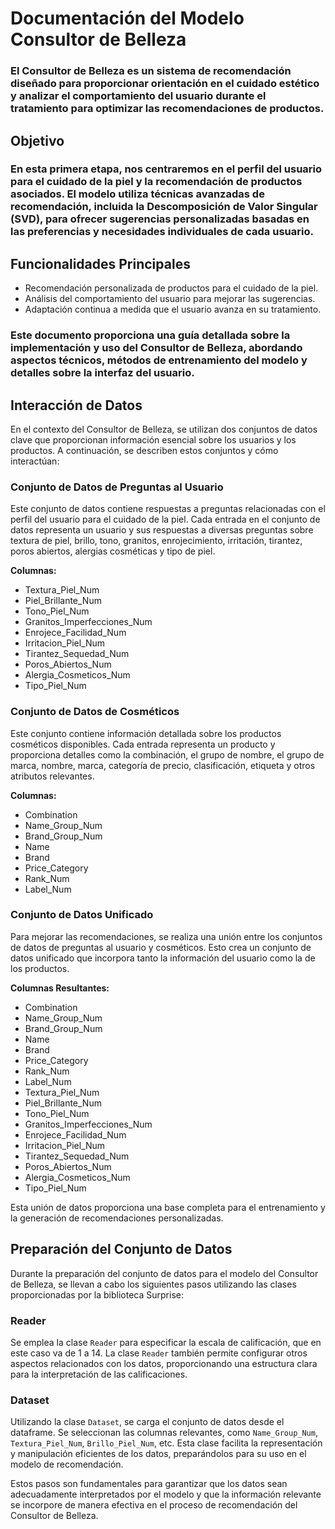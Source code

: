 # Documentación del Modelo Consultor de Belleza

### El Consultor de Belleza es un sistema de recomendación diseñado para proporcionar orientación en el cuidado estético y analizar el comportamiento del usuario durante el tratamiento para optimizar las   recomendaciones de productos.

## Objetivo

### En esta primera etapa, nos centraremos en el perfil del usuario para el cuidado de la piel y la recomendación de productos asociados. El modelo utiliza técnicas avanzadas de recomendación, incluida la   Descomposición de Valor Singular (SVD), para ofrecer sugerencias personalizadas basadas en las preferencias y necesidades individuales de cada usuario.

## Funcionalidades Principales

- Recomendación personalizada de productos para el cuidado de la piel.
- Análisis del comportamiento del usuario para mejorar las sugerencias.
- Adaptación continua a medida que el usuario avanza en su tratamiento.

### Este documento proporciona una guía detallada sobre la implementación y uso del Consultor de Belleza, abordando aspectos técnicos, métodos de entrenamiento del modelo y detalles sobre la interfaz del usuario.

## Interacción de Datos

En el contexto del Consultor de Belleza, se utilizan dos conjuntos de datos clave que proporcionan información esencial sobre los usuarios y los productos. A continuación, se describen estos conjuntos y cómo interactúan:

### Conjunto de Datos de Preguntas al Usuario

Este conjunto de datos contiene respuestas a preguntas relacionadas con el perfil del usuario para el cuidado de la piel. Cada entrada en el conjunto de datos representa un usuario y sus respuestas a diversas preguntas sobre textura de piel, brillo, tono, granitos, enrojecimiento, irritación, tirantez, poros abiertos, alergias cosméticas y tipo de piel. 

**Columnas:**
- Textura_Piel_Num
- Piel_Brillante_Num
- Tono_Piel_Num
- Granitos_Imperfecciones_Num
- Enrojece_Facilidad_Num
- Irritacion_Piel_Num
- Tirantez_Sequedad_Num
- Poros_Abiertos_Num
- Alergia_Cosmeticos_Num
- Tipo_Piel_Num

### Conjunto de Datos de Cosméticos

Este conjunto contiene información detallada sobre los productos cosméticos disponibles. Cada entrada representa un producto y proporciona detalles como la combinación, el grupo de nombre, el grupo de marca, nombre, marca, categoría de precio, clasificación, etiqueta y otros atributos relevantes.

**Columnas:**
- Combination
- Name_Group_Num
- Brand_Group_Num
- Name
- Brand
- Price_Category
- Rank_Num
- Label_Num

### Conjunto de Datos Unificado

Para mejorar las recomendaciones, se realiza una unión entre los conjuntos de datos de preguntas al usuario y cosméticos. Esto crea un conjunto de datos unificado que incorpora tanto la información del usuario como la de los productos.

**Columnas Resultantes:**
- Combination
- Name_Group_Num
- Brand_Group_Num
- Name
- Brand
- Price_Category
- Rank_Num
- Label_Num
- Textura_Piel_Num
- Piel_Brillante_Num
- Tono_Piel_Num
- Granitos_Imperfecciones_Num
- Enrojece_Facilidad_Num
- Irritacion_Piel_Num
- Tirantez_Sequedad_Num
- Poros_Abiertos_Num
- Alergia_Cosmeticos_Num
- Tipo_Piel_Num

Esta unión de datos proporciona una base completa para el entrenamiento y la generación de recomendaciones personalizadas.

## Preparación del Conjunto de Datos

Durante la preparación del conjunto de datos para el modelo del Consultor de Belleza, se llevan a cabo los siguientes pasos utilizando las clases proporcionadas por la biblioteca Surprise:

### Reader

Se emplea la clase `Reader` para especificar la escala de calificación, que en este caso va de 1 a 14. La clase `Reader` también permite configurar otros aspectos relacionados con los datos, proporcionando una estructura clara para la interpretación de las calificaciones.

### Dataset

Utilizando la clase `Dataset`, se carga el conjunto de datos desde el dataframe. Se seleccionan las columnas relevantes, como `Name_Group_Num`, `Textura_Piel_Num`, `Brillo_Piel_Num`, etc. Esta clase facilita la representación y manipulación eficientes de los datos, preparándolos para su uso en el modelo de recomendación.

Estos pasos son fundamentales para garantizar que los datos sean adecuadamente interpretados por el modelo y que la información relevante se incorpore de manera efectiva en el proceso de recomendación del Consultor de Belleza.

